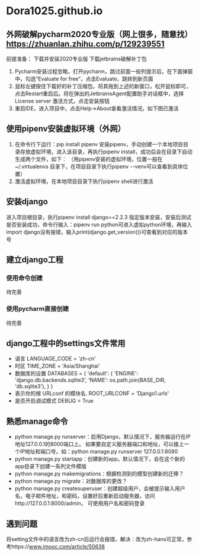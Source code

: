 # Dora1025.github.io
## 外网破解pycharm2020专业版（网上很多，随意找）https://zhuanlan.zhihu.com/p/129239551
前提准备：
下载并安装2020专业版  下载jetbrains破解补丁包

1. Pycharm安装过程忽略，打开pycharm，跳过前面一些列提示后，在下面弹窗中，勾选“Evaluate for free”，点击Evaluate，跳转到新页面
2. 鼠标左键按住下载好的补丁压缩包，将其拖到上述的新窗口，松开鼠标即可，点击Restart重启后。将在弹出的JetbrainsAgent配置助手对话框中，选择License server 激活⽅式，点击安装按钮
3. 重启IDE，进入项目中，点击Help->About查看激活情况。如下图已激活

## 使用pipenv安装虚拟环境（外网）
1. 在命令行下运行：pip install pipenv 安装pipenv，手动创建一个本地项目目录存放虚拟环境，进入该目录，再执行pipenv install，成功后会在目录下自动生成两个文件，如下：
（用pipenv安装的虚拟环境，位置一般在 ~/.virtualenvs 目录下，在项目目录下执行pipenv --venv可以查看到具体位置）
2. 激活虚拟环境，在本地项目目录下执行pipenv shell进行激活

## 安装django
进入项目根目录，执行pipenv install django==2.2.3 指定版本安装，安装后测试是否安装成功，命令行输入：pipenv run python可进入虚拟python环境，再输入import django没有报错，输入print(django.get_version())可查看到对应的版本号
## 建立django工程
### 使用命令创建
待完善
### 使用pycharm直接创建  
待完善
## django工程中的settings文件常用
- 语言
LANGUAGE_CODE = 'zh-cn' 
- 时区
TIME_ZONE = 'Asia/Shanghai'
- 数据库的设置
DATABASES = {
    'default': {
        'ENGINE': 'django.db.backends.sqlite3',
        'NAME': os.path.join(BASE_DIR, 'db.sqlite3'),
    }
}
- 表示你的根 URLconf 的模块名.
ROOT_URLCONF = 'Django1.urls'
- 是否开启调试模式
DEBUG = True
## 熟悉manage命令
- python manage.py runserver：启用Django，默认情况下，服务器运行在IP地址127.0.0.1的8000端口上。
如果要自定义服务器端口和地址，可以接上一个IP地址和端口号。如：python manage.py runserver 127.0.0.1:8080
- python manage.py startapp：创建新的app，默认情况下，会在这个新的app目录下创建一系列文件模版
- python manage.py makemigrations：根据检测到的模型创建新的迁移？
- python manage.py migrate：对数据库的更改？
- python manage.py createsuperuser：创建超级用户，会被提示输入用户名，电子邮件地址，和密码，设置好后重新启动服务器，访问http://127.0.0.1:8000/admin， 可使用用户名和密码登录

## 遇到问题
将setting文件中的语言改为zh-cn后运行会报错，解决：改为zh-hans可正常，参考https://www.imooc.com/article/50638



